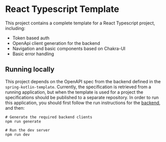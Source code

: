 # React Typescript Template

This project contains a complete template for a React Typescript project, including:
- Token based auth
- OpenApi client generation for the backend
- Navigation and basic components based on Chakra-UI
- Basic error handling

## Running locally
This project depends on the OpenAPI spec from the backend defined in the `spring-kotlin-template`. Currently,
the specification is retrieved from a running application, but when the template is used for a project the 
specifications should be published to a separate repository. In order to run this application, you should first follow
the run instructions for the [backend](https://github.com/sanderk92/spring-kotlin-template), and then:

```shell
# Generate the required backend clients
npm run generate
```

```shell
# Run the dev server
npm run dev
```